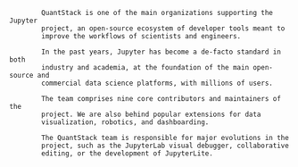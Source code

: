             QuantStack is one of the main organizations supporting the Jupyter
            project, an open-source ecosystem of developer tools meant to
            improve the workflows of scientists and engineers.
        
            In the past years, Jupyter has become a de-facto standard in both
            industry and academia, at the foundation of the main open-source and
            commercial data science platforms, with millions of users. 
        
            The team comprises nine core contributors and maintainers of the
            project. We are also behind popular extensions for data
            visualization, robotics, and dashboarding. 
         
            The QuantStack team is responsible for major evolutions in the
            project, such as the JupyterLab visual debugger, collaborative
            editing, or the development of JupyterLite.